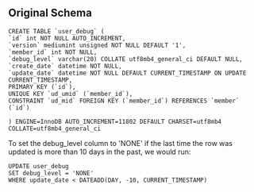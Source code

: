 ## Original Schema

```
CREATE TABLE `user_debug` (
`id` int NOT NULL AUTO_INCREMENT,
`version` mediumint unsigned NOT NULL DEFAULT '1',
`member_id` int NOT NULL,
`debug_level` varchar(20) COLLATE utf8mb4_general_ci DEFAULT NULL,
`create_date` datetime NOT NULL,
`update_date` datetime NOT NULL DEFAULT CURRENT_TIMESTAMP ON UPDATE
CURRENT_TIMESTAMP,
PRIMARY KEY (`id`),
UNIQUE KEY `ud_umid` (`member_id`),
CONSTRAINT `ud_mid` FOREIGN KEY (`member_id`) REFERENCES `member` (`id`)

) ENGINE=InnoDB AUTO_INCREMENT=11802 DEFAULT CHARSET=utf8mb4
COLLATE=utf8mb4_general_ci
```


To set the debug_level column to 'NONE' if the last time the row was updated is more than 10 days in the past, we would run:
```
UPDATE user_debug
SET debug_level = 'NONE'
WHERE update_date < DATEADD(DAY, -10, CURRENT_TIMESTAMP)
```
